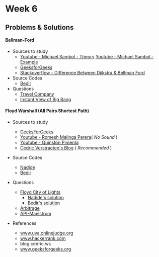 # Week 6

## Problems & Solutions
#### Bellman-Ford
  - Sources to study
      - [Youtube - Michael Sambol - Theory](https://www.youtube.com/watch?v=9PHkk0UavIM)   [Youtube - Michael Sambol - Example](https://www.youtube.com/watch?v=obWXjtg0L64)
      - [GeeksforGeeks](http://www.geeksforgeeks.org/dynamic-programming-set-23-bellman-ford-algorithm/)
      - [Stackoverflow - Difference Between Djikstra & Bellman Ford](http://stackoverflow.com/questions/16273092/difference-between-bellman-ford-and-dijkstras-algorithm)
  - Source Codes
      - [Bedir](https://github.com/BedirT/AlgorithmsL/blob/master/Algorithms/Graph/FBellman_own.cpp)
  - Questions
      - [Travel Company](http://www.lightoj.com/volume_showproblem.php?problem=1221)
      - [Instant View of Big Bang](http://www.lightoj.com/volume_showproblem.php?problem=1108)


#### Floyd Warshall (All Pairs Shortest Path)
  - Sources to study
      - [GeeksForGeeks](http://www.geeksforgeeks.org/dynamic-programming-set-16-floyd-warshall-algorithm/)
      - [Youtube - Romesh Malinga Perera](https://www.youtube.com/watch?v=9QV6QpyhN0o)( _No Sound_ ) 
      - [Youtube - Quinston Pimenta](https://www.youtube.com/watch?v=K6rI0umX-28)
      - [Cédric Verstraeten's Blog](https://blog.cedric.ws/c-floyd-warshall-shortest-distance-explanation-code) ( _Recommended_ )
  - Source Codes
      - [Nadide](https://github.com/nadide/ACM-ICPC/blob/master/codes/graph_FloydWarshall.c)
      - [Bedir](https://github.com/BedirT/AlgorithmsL/blob/master/Algorithms/Dynamic/Floyd%20Wolsher.c)
  - Questions
      - [Floyd City of Lights](https://www.hackerrank.com/challenges/floyd-city-of-blinding-lights?h_r=internal-search)
          - [Nadide's solution](https://github.com/nadide/ACM-ICPC/blob/master/problems/hackerrank/graph/floydCityOfBlindingLights.c)
          - [Bedir's solution](https://github.com/BedirT/AlgorithmsL/blob/master/Problems/HackerRank/Algorithms/Graph%20Theory/Floyd%20City%20of%20Blinding%20Lights.cpp)
      - [Arbitrage](https://uva.onlinejudge.org/index.php?option=onlinejudge&page=show_problem&problem=40)
      - [API-Maelstrom](https://uva.onlinejudge.org/index.php?option=onlinejudge&page=show_problem&problem=364)

  - References
      - www.uva.onlinejudge.org
      - www.hackerrank.com
      - blog.cedric.ws
      - www.geeksforgeeks.org
